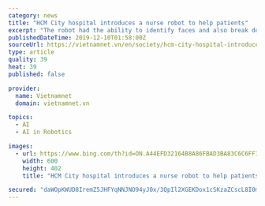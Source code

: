 ```yaml
---
category: news
title: "HCM City hospital introduces a nurse robot to help patients"
excerpt: "The robot had the ability to identify faces and also break down language barriers ... Chi said the hospital would continue promoting the application of information technology in hospital management and operation, especially artificial intelligence to give the best services to patients. — VNS"
publishedDateTime: 2019-12-10T01:58:00Z
sourceUrl: https://vietnamnet.vn/en/society/hcm-city-hospital-introduces-a-nurse-robot-to-help-patients-596472.html
type: article
quality: 39
heat: 39
published: false

provider:
  name: Vietnamnet
  domain: vietnamnet.vn

topics:
  - AI
  - AI in Robotics

images:
  - url: https://www.bing.com/th?id=ON.A44EFD32164B8A86FBAD3BA83C6C6FF3
    width: 600
    height: 402
    title: "HCM City hospital introduces a nurse robot to help patients"

secured: "daWOpKWUD8IremZ5JHFYqNNJNO94yJ0x/3QpIl2XGEKDox1cSKzaZCscL8I0mwlmuWQecCWXgIcqus2P7xJ50YAMSWPBvg2MN67Bg8elc75MmVVp/nVlkVcX0JtEv1mVYPh7/IGerUbANUgfw7tZmCPR60lDlMWUbPxrq7UjH1xcFUeTsT9tBYv1onBzaC66Gt01DzJVAw2pkqdABJj5IpTwIMUbheEmOxxLqK4FmIUvfWCpbZupJxI74b0YVqkvDxwAuEV+rHp0DbevrwKfIw==;g1ssFpnvNsPWJ2Lb/sMaYA=="
---
```


